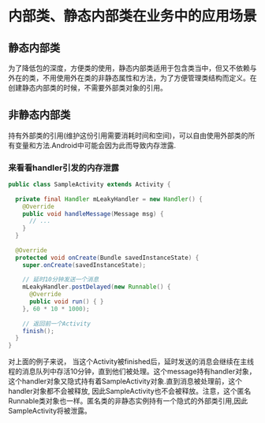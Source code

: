 # 内部类、静态内部类在业务中的应用场景

## 静态内部类

为了降低包的深度，方便类的使用，静态内部类适用于包含类当中，但又不依赖与外在的类，不用使用外在类的非静态属性和方法，为了方便管理类结构而定义。在创建静态内部类的时候，不需要外部类对象的引用。

## 非静态内部类

持有外部类的引用(维护这份引用需要消耗时间和空间)，可以自由使用外部类的所有变量和方法.Android中可能会因为此而导致内存泄露.

### 来看看handler引发的内存泄露

```Java
public class SampleActivity extends Activity {
 
  private final Handler mLeakyHandler = new Handler() {
    @Override
    public void handleMessage(Message msg) {
      // ...
    }
  }
 
  @Override
  protected void onCreate(Bundle savedInstanceState) {
    super.onCreate(savedInstanceState);
 
    // 延时10分钟发送一个消息
    mLeakyHandler.postDelayed(new Runnable() {
      @Override
      public void run() { }
    }, 60 * 10 * 1000);
 
    // 返回前一个Activity
    finish();
  }
}
```

对上面的例子来说， 当这个Activity被finished后，延时发送的消息会继续在主线程的消息队列中存活10分钟，直到他们被处理。这个message持有handler对象，这个handler对象又隐式持有着SampleActivity对象.直到消息被处理前，这个handler对象都不会被释放, 因此SampleActivity也不会被释放。注意，这个匿名Runnable类对象也一样。匿名类的非静态实例持有一个隐式的外部类引用,因此SampleActivity将被泄露。